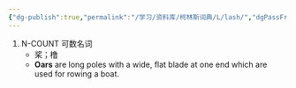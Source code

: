 ```yaml
---
{"dg-publish":true,"permalink":"/学习/资料库/柯林斯词典/L/lash/","dgPassFrontmatter":true}
---
```


1. N-COUNT 可数名词
	- 桨；橹
	- **Oars** are long poles with a wide, flat blade at one end which are used for rowing a boat.